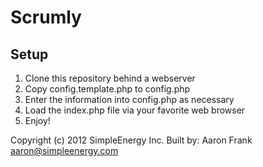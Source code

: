 Scrumly
=======

Setup
-----
1. Clone this repository behind a webserver
2. Copy config.template.php to config.php
3. Enter the information into config.php as necessary
4. Load the index.php file via your favorite web browser
5. Enjoy!

Copyright (c) 2012 SimpleEnergy Inc.
Built by: Aaron Frank <aaron@simpleenergy.com>